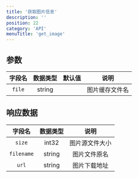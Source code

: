 ```yaml
---
title: '获取图片信息'
description: ''
position: 22
category: 'API'
menuTitle: 'get_image'
---
```


## 参数

| 字段名 | 数据类型 | 默认值 | 说明 |
| :---: | :---: | :---: | :---: |
| `file` | string | | 图片缓存文件名 |

## 响应数据

| 字段名 | 数据类型 | 说明 |
| :---: | :---: | :---: |
| `size` | int32 | 图片源文件大小 |
| `filename` | string | 图片文件原名 |
| `url` | string | 图片下载地址 |
